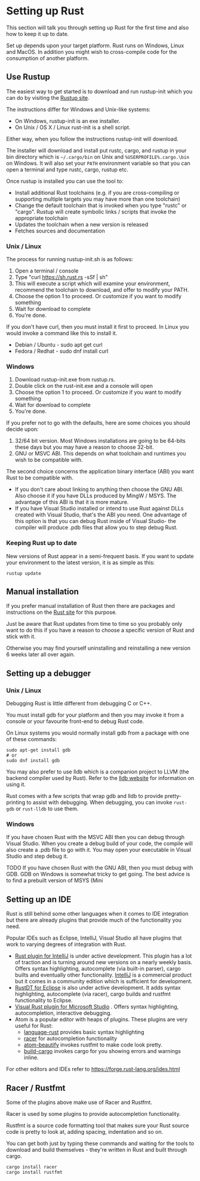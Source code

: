 # Setting up Rust

This section will talk you through setting up Rust for the first time and also how to keep it up to date.

Set up depends upon your target platform. Rust runs on Windows, Linux and MacOS. In addition you might wish to cross-compile code for the consumption of another platform.

## Use Rustup

The easiest way to get started is to download and run rustup-init which you can do by visiting the [Rustup site](https://www.rustup.rs/).

The instructions differ for Windows and Unix-like systems:

* On Windows, rustup-init is an exe installer.
* On Unix \/ OS X \/ Linux rust-init is a shell script.

Either way, when you follow the instructions rustup-init will download.

The installer will download and install put rustc, cargo, and rustup in your bin directory which is `~/.cargo/bin` on Unix and `%USERPROFILE%.cargo.\bin` on Windows. It will also set your `PATH` environment variable so that you can open a terminal and type rustc, cargo, rustup etc.

Once rustup is installed you can use the tool to:

* Install additional Rust toolchains \(e.g. if you are cross-compiling or supporting multiple targets you may have more than one toolchain\)
* Change the default toolchain that is invoked when you type "rustc" or "cargo". Rustup will create symbolic links \/ scripts that invoke the appropriate toolchain
* Updates the toolchain when a new version is released
* Fetches sources and documentation

### Unix \/ Linux

The process for running rustup-init.sh is as follows:
1. Open a terminal \/ console
2. Type "curl [https:\/\/sh.rust.rs](https://sh.rust.rs) -sSf \| sh"
3. This will execute a script which will examine your environment, recommend the toolchain to download, and offer to modify your PATH.
4. Choose the option 1 to proceed. Or customize if you want to modify something
5. Wait for download to complete
6. You're done.

If you don't have curl, then you must install it first to proceed. In Linux you would invoke a command like this to install it.

* Debian \/ Ubuntu - sudo apt get curl
* Fedora \/ Redhat - sudo dnf install curl

### Windows

1. Download rustup-init.exe from rustup.rs.
2. Double click on the rust-init.exe and a console will open
3. Choose the option 1 to proceed. Or customize if you want to modify something
4. Wait for download to complete
5. You're done.

If you prefer not to go with the defaults, here are some choices you should decide upon:

1. 32\/64 bit version. Most Windows installations are going to be 64-bits these days but you may have a reason to choose 32-bit.
2. GNU or MSVC ABI. This depends on what toolchain and runtimes you wish to be compatible with.

The second choice concerns the application binary interface \(ABI\) you want Rust to be compatible with.

* If you don't care about linking to anything then choose the GNU ABI. Also choose it if you have DLLs produced by MingW \/ MSYS. The advantage of this ABI is that it is more mature.
* If you have Visual Studio installed or intend to use Rust against DLLs created with Visual Studio, that's the ABI you need. One advantage of this option is that you can debug Rust inside of Visual Studio- the compiler will produce .pdb files that allow you to step debug Rust.

### Keeping Rust up to date

New versions of Rust appear in a semi-frequent basis. If you want to update your environment to the latest version, it is as simple as this:

```
rustup update
```

## Manual installation

If you prefer manual installation of Rust then there are packages and instructions on the [Rust site](https://www.rust-lang.org/en-US/downloads.html) for this purpose.

Just be aware that Rust updates from time to time so you probably only want to do this if you have a reason to choose a specific version of Rust and stick with it. 

Otherwise you may find yourself uninstalling and reinstalling a new version 6 weeks later all over again.

## Setting up a debugger

### Unix \/ Linux

Debugging Rust is little different from debugging C or C++.

You must install gdb for your platform and then you may invoke it from a console or your favourite front-end to debug Rust code.

On Linux systems you would normally install gdb from a package with one of these commands:

```
sudo apt-get install gdb
# or
sudo dnf install gdb
```

You may also prefer to use lldb which is a companion project to LLVM (the backend compiler used by Rust). Refer to the [lldb website](http://lldb.llvm.org/) for information on using it.

Rust comes with a few scripts that wrap gdb and lldb to provide pretty-printing to assist with debugging. When debugging, you can invoke `rust-gdb` or `rust-lldb` to use them.

### Windows

If you have chosen Rust with the MSVC ABI then you can debug through Visual Studio. When you create a debug build of your code, the compile will also create a .pdb file to go with it. You may open your executable in Visual Studio and step debug it.

TODO If you have chosen Rust with the GNU ABI, then you must debug with GDB. GDB on Windows is somewhat tricky to get going. The best advice is to find a prebuilt version of MSYS (Mini

## Setting up an IDE

Rust is still behind some other languages when it comes to IDE integration but there are already plugins that provide much of the functionality you need.

Popular IDEs such as Eclipse, IntelliJ, Visual Studio all have plugins that work to varying degrees of integration with Rust.

* [Rust plugin for IntelliJ](https://intellij-rust.github.io/) is under active development. This plugin has a lot of traction and is turning around new versions on a nearly weekly basis.  Offers syntax highlighting, autocomplete \(via built-in parser\), cargo builts and eventually other functionality. [IntelliJ](https://www.jetbrains.com/idea/download/#section=windows) is a commercial product but it comes in a community edition which is sufficient for development. 
* [RustDT for Eclipse](https://github.com/RustDT/RustDT) is also under active development. It adds syntax highlighting, autocomplete \(via racer\), cargo builds and rustfmt functionality to Eclipse.
* [Visual Rust plugin for Microsoft Studio](https://github.com/PistonDevelopers/VisualRust) . Offers syntax highlighting, autocompletion, interactive debugging.
* Atom is a popular editor with heaps of plugins. These plugins are very useful for Rust:
  * [language-rust](https://atom.io/packages/language-rust) provides basic syntax highlighting
  * [racer](https://atom.io/packages/racer) for autocompletion functionality
  * [atom-beautify](https://atom.io/packages/atom-beautify) invokes rustfmt to make code look pretty.
  * [build-cargo](https://atom.io/packages/build-cargo) invokes cargo for you showing errors and warnings inline.

For other editors and IDEs refer to [https:\/\/forge.rust-lang.org\/ides.html](https://forge.rust-lang.org/ides.html)

## Racer \/ Rustfmt

Some of the plugins above make use of Racer and Rustfmt.

Racer is used by some plugins to provide autocompletion functionality.

Rustfmt is a source code formatting tool that makes sure your Rust source code is pretty to look at, adding spacing, indentation and so on.

You can get both just by typing these commands and waiting for the tools to download and build themselves - they're written in Rust and built through cargo.

```
cargo install racer
cargo install rustfmt
```

